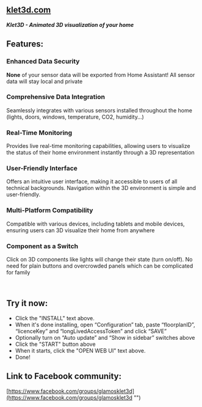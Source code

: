 ## [**klet3d.com**](http://klet3d.com "‌")

_**Klet3D - Animated 3D visualization of your home**_

## **Features:**

### Enhanced Data Security

**None** of your sensor data will be exported from Home Assistant! All sensor data will stay local and private

### C**omprehensive Data Integration**

Seamlessly integrates with various sensors installed throughout the home (lights, doors, windows, temperature, CO2, humidity…)

### **Real-Time Monitoring**

Provides live real-time monitoring capabilities, allowing users to visualize the status of their home environment instantly through a 3D representation

### **User-Friendly Interface**

Offers an intuitive user interface, making it accessible to users of all technical backgrounds. Navigation within the 3D environment is simple and user-friendly.

### **Multi-Platform Compatibility**

Compatible with various devices, including tablets and mobile devices, ensuring users can 3D visualize their home from anywhere

### Component as a Switch

Click on 3D components like lights will change their state (turn on/off). No need for plain buttons and overcrowded panels which can be complicated for family

‌

## Try it now:

- Click the "INSTALL" text above.
- When it's done installing, open “Configuration” tab, paste “floorplanID”, “licenceKey” and “longLivedAccessToken” and click “SAVE”
- Optionally turn on “Auto update” and “Show in sidebar” switches above
- Click the "START" button above
- When it starts, click the "OPEN WEB UI" text above.
- Done!

##

## Link to Facebook community:

[https://www.facebook.com/groups/glamosklet3d](https://www.facebook.com/groups/glamosklet3d "‌")
